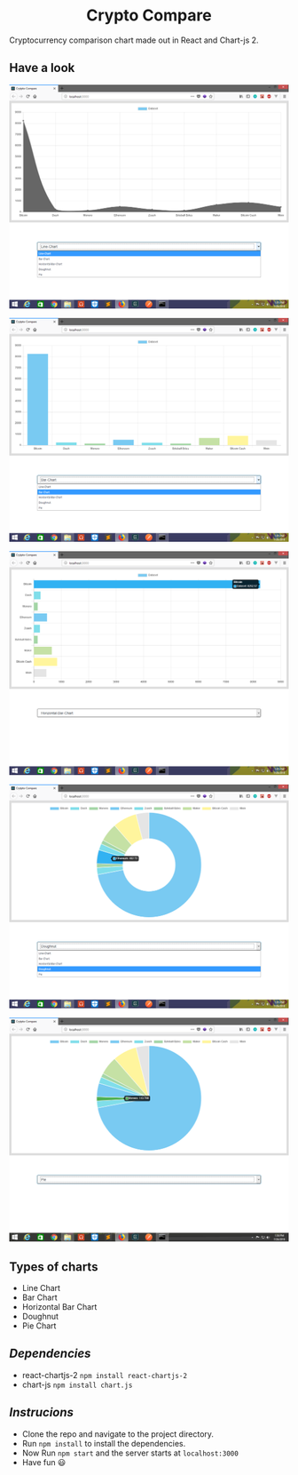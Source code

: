 <h1 align="center"> Crypto Compare </h1>

 Cryptocurrency comparison chart made out in React and Chart-js 2.
 
 ## Have a look
 
 ![Line Chart](https://github.com/jamesgeorge007/Crypto-Compare/blob/master/assets/line.png)
 
 ![Bar Chart](https://github.com/jamesgeorge007/Crypto-Compare/blob/master/assets/bar.png)
 
 ![Horizontal Bar Chart](https://github.com/jamesgeorge007/Crypto-Compare/blob/master/assets/hbar.png)
 
 ![Doughnut](https://github.com/jamesgeorge007/Crypto-Compare/blob/master/assets/doughnut.png)
 
 ![Pie Chart](https://github.com/jamesgeorge007/Crypto-Compare/blob/master/assets/pie.png)
 
 ## Types of charts
 
 * Line Chart
 * Bar Chart
 * Horizontal Bar Chart
 * Doughnut
 * Pie Chart
 
 ## *Dependencies*
 
 - react-chartjs-2 ```npm install react-chartjs-2```
 - chart-js ```npm install chart.js```
 
 ## *Instrucions*

- Clone the repo and navigate to the project directory.
- Run ```npm install``` to install the dependencies.
- Now Run  ```npm start``` and the server starts at ```localhost:3000```
- Have fun :smiley:
